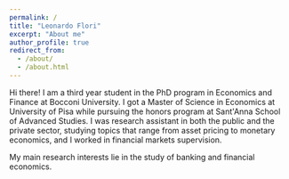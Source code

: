 ```yaml
---
permalink: /
title: "Leonardo Flori"
excerpt: "About me"
author_profile: true
redirect_from: 
  - /about/
  - /about.html
---
```


Hi there!
I am a third year student in the PhD program in Economics and Finance at Bocconi University. I got a Master of Science in Economics at University of Pisa while pursuing the honors program at Sant'Anna School of Advanced Studies. I was research assistant in both the public and the private sector, studying topics that range from asset pricing to monetary economics, and I worked in financial markets supervision.

My main research interests lie in the study of banking and financial economics.
